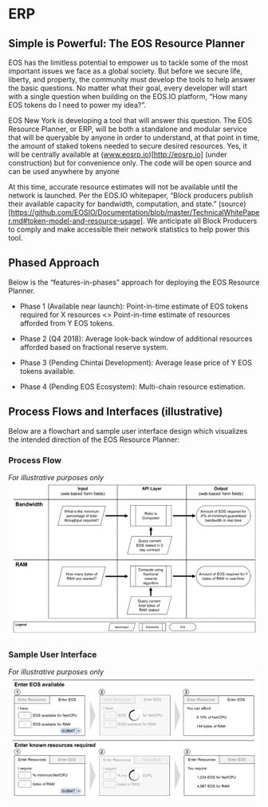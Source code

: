 # ERP

## Simple is Powerful: The EOS Resource Planner

EOS has the limitless potential to empower us to tackle some of the most important issues we face as a global society. But before we secure life, liberty, and property, the community must develop the tools to help answer the basic questions. No matter what their goal, every developer will start with a single question when building on the EOS.IO platform, “How many EOS tokens do I need to power my idea?”. 

EOS New York is developing a tool that will answer this question. The EOS Resource Planner, or ERP, will be both a standalone and modular service that will be queryable by anyone in order to understand, at that point in time, the amount of staked tokens needed to secure desired resources. Yes, it will be centrally available at (www.eosrp.io)[http://eosrp.io] (under construction) but for convenience only. The code will be open source and can be used anywhere by anyone

At this time, accurate resource estimates will not be available until the network is launched. Per the EOS.IO whitepaper, “Block producers publish their available capacity for bandwidth, computation, and state.” (source)[https://github.com/EOSIO/Documentation/blob/master/TechnicalWhitePaper.md#token-model-and-resource-usage]. We anticipate all Block Producers to comply and make accessible their network statistics to help power this tool. 

## Phased Approach

Below is the “features-in-phases” approach for deploying the EOS Resource Planner.

* Phase 1 (Available near launch): Point-in-time estimate of EOS tokens required for X resources <> Point-in-time estimate of resources afforded from Y EOS tokens.

* Phase 2 (Q4 2018): Average look-back window of additional resources afforded based on fractional reserve system.

* Phase 3 (Pending Chintai Development): Average lease price of Y EOS tokens available. 

* Phase 4 (Pending EOS Ecosystem): Multi-chain resource estimation.

## Process Flows and Interfaces (illustrative)

Below are a flowchart and sample user interface design which visualizes the intended direction of the EOS Resource Planner:


### Process Flow
*For illustrative purposes only*
![alt text](process_flow.png "Description goes here")

### Sample User Interface
*For illustrative purposes only*
![alt text](sample_ui.png "Description goes here")
